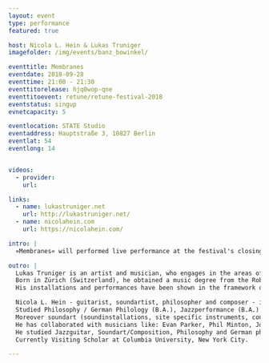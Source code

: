 ```yaml
---
layout: event
type: performance
featured: true

host: Nicola L. Hein & Lukas Truniger
imagefolder: /img/events/banz_bowinkel/

eventtitle: Membranes
eventdate: 2018-09-28
eventtime: 21:00 - 21:30
eventtitorelease: hjq0wop-qne
eventtitoevent: retune/retune-festival-2018
eventstatus: singup
evnetcapacity: 5

eventlocation: STATE Studio
eventaddress: Hauptstraße 3, 10827 Berlin
eventlat: 54
eventlong: 14


videos:
  - provider:
    url:

links:
  - name: lukastruniger.net
    url: http://lukastruniger.net/
  - name: nicolahein.com
    url: https://nicolahein.com/

intro: |
  »Membranes« will performed live performance at the festival's closing night. Exploring the boundaries where music and language overlap, Nicola L. Hein and Lukas Truniger use hybrid instruments – constructed from drum-skins and electronic components – as devices to turn written texts into pulses of light and percussive sound. As each machine translation emerges, the network of instruments starts to share the texts, transforming written material into aesthetic, visual and sonic patterns, for the performers to further interact with. Extrapolating from the example of the African talking drum, Membranes builds up an altogether new kind of tone language, constantly shifting and adapting itself before the viewer and performers alike.

outro: |
  Lukas Truniger is an artist and musician, who engages in the areas of multimedia installations, sculptural objects, performances and the creation of new musical instruments. He is fascinated by complex systems and hidden processes in nature as well as in society. For the exploration of their inherent aesthetics industrial materials, hacked devices and misused tools have become crucial to his creation. His work establishes singular experiences challenging the modalities of perception.
  Born in Zürich (Switzerland), he obtained a music degree from the Robert Schumann School of Music and Media in Düsseldorf (D) and a post gradual diploma in fine arts from Le Fresnoy - studio national des arts contemporains in Tourcoing (F).
  His installations and performances have been shown in the framework of international exhibitions and festivals. He is represented by Bipolar, a production and distribution agency for digital art located in Montpellier (F).

  Nicola L. Hein - guitarist, soundartist, philosopher and composer - is a very active player on the german/international scene of improvised music.
  Studied Philosophy / German Philology (B.A.), Jazzperformance (B.A.) and Soundart-composition (M.A.) at the University of Mainz.
  Moreover soundart (soundinstallations, site specific instruments, conceptual compositions for improvising musicians etc.) and the collaboration in different interdisciplinary settings (dance, installation, video art etc.) are an important focus of his art and form a second emphasis besides the work as a guitarist.
  He has collaborated with musicians like: Evan Parker, Phil Minton, John Russell, Nate Wooley, Miya Masaoka, Ingrid Laubrock, Paul Lytton, John Butcher, Axel Dörner etc.
  He studied Jazzguitar, Soundart/Composition, Philosophy and German philology at the Friedrich-Wilhelms Universität Bonn and the Gutenberg-Universität Mainz.
  Currently Visiting Scholar at Columbia University, New York City.

---
```

